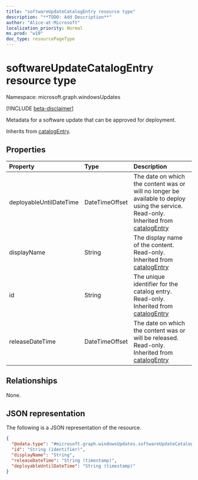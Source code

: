 ```yaml
---
title: "softwareUpdateCatalogEntry resource type"
description: "**TODO: Add Description**"
author: "Alice-at-Microsoft"
localization_priority: Normal
ms.prod: "w10"
doc_type: resourcePageType
---
```


# softwareUpdateCatalogEntry resource type

Namespace: microsoft.graph.windowsUpdates

[!INCLUDE [beta-disclaimer](../../includes/beta-disclaimer.md)]

Metadata for a software update that can be approved for deployment.


Inherits from [catalogEntry](../resources/windowsupdates-catalogentry.md).

<!-- ## Methods
|Method|Return type|Description|
|:---|:---|:---|
|[List softwareUpdateCatalogEntries](../api/softwareupdatecatalogentry-list.md)|[softwareUpdateCatalogEntry](../resources/windowsupdates-softwareupdatecatalogentry.md) collection|Get a list of the [softwareUpdateCatalogEntry](../resources/softwareupdatecatalogentry.md) objects and their properties.| -->

## Properties
|Property|Type|Description|
|:---|:---|:---|
|deployableUntilDateTime|DateTimeOffset|The date on which the content was or will no longer be available to deploy using the service. Read-only. Inherited from [catalogEntry](../resources/windowsupdates-catalogentry.md)|
|displayName|String|The display name of the content. Read-only. Inherited from [catalogEntry](../resources/windowsupdates-catalogentry.md)|
|id|String|The unique identifier for the catalog entry. Read-only. Inherited from [catalogEntry](../resources/windowsupdates-catalogentry.md)|
|releaseDateTime|DateTimeOffset|The date on which the content was or will be released. Read-only. Inherited from [catalogEntry](../resources/windowsupdates-catalogentry.md)|

## Relationships
None.

## JSON representation
The following is a JSON representation of the resource.
<!-- {
  "blockType": "resource",
  "keyProperty": "id",
  "@odata.type": "microsoft.graph.windowsUpdates.softwareUpdateCatalogEntry",
  "baseType": "microsoft.graph.windowsUpdates.catalogEntry",
  "openType": false
}
-->
``` json
{
  "@odata.type": "#microsoft.graph.windowsUpdates.softwareUpdateCatalogEntry",
  "id": "String (identifier)",
  "displayName": "String",
  "releaseDateTime": "String (timestamp)",
  "deployableUntilDateTime": "String (timestamp)"
}
```

